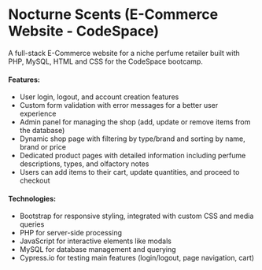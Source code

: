 # Nocturne Scents (E-Commerce Website - CodeSpace)

A full-stack E-Commerce website for a niche perfume retailer built with PHP, MySQL, HTML and CSS for the CodeSpace bootcamp.

#### Features:
- User login, logout, and account creation features
- Custom form validation with error messages for a better user experience
- Admin panel for managing the shop (add, update or remove items from the database)
- Dynamic shop page with filtering by type/brand and sorting by name, brand or price
- Dedicated product pages with detailed information including perfume descriptions, types, and olfactory notes
- Users can add items to their cart, update quantities, and proceed to checkout

#### Technologies:
- Bootstrap for responsive styling, integrated with custom CSS and media queries
- PHP for server-side processing
- JavaScript for interactive elements like modals
- MySQL for database management and querying
- Cypress.io for testing main features (login/logout, page navigation, cart)
